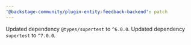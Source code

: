 ```yaml
---
'@backstage-community/plugin-entity-feedback-backend': patch
---
```


Updated dependency `@types/supertest` to `^6.0.0`.
Updated dependency `supertest` to `^7.0.0`.

